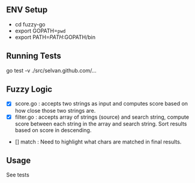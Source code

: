 ## ENV Setup
* cd fuzzy-go
* export GOPATH=`pwd`
* export PATH=$PATH:$GOPATH/bin

## Running Tests
go test -v ./src/selvan.github.com/...

##  Fuzzy Logic
- [x] score.go : accepts two strings as input and computes score based on how close those two strings are.
- [x] filter.go : accepts array of strings (source) and search string, compute score between each string in the array and search string. Sort results based on score in descending.
- [] match : Need to highlight what chars are matched in final results.

## Usage
See tests
